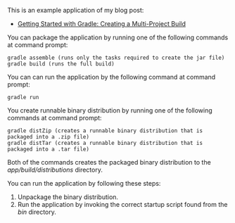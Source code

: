 This is an example application of my blog post:

* [Getting Started with Gradle: Creating a Multi-Project Build](http://www.petrikainulainen.net/programming/gradle/getting-started-with-gradle-creating-a-multi-project-build/)

You can package the application by running one of the following commands at command prompt:

    gradle assemble (runs only the tasks required to create the jar file)
    gradle build (runs the full build)
    
You can can run the application by the following command at command prompt:

    gradle run

You create runnable binary distribution by running one of the following commands at command prompt:

    gradle distZip (creates a runnable binary distribution that is packaged into a .zip file)
    gradle distTar (creates a runnable binary distribution that is packaged into a .tar file)

Both of the commands creates the packaged binary distribution to the _app/build/distributions_ directory.

You can run the application by following these steps:

1. Unpackage the binary distribution.
2. Run the application by invoking the correct startup script found from the _bin_ directory.    
